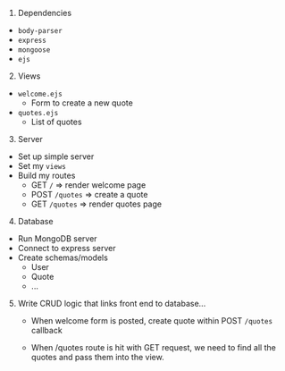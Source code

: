 1. Dependencies
  + `body-parser`
  + `express`
  + `mongoose`
  + `ejs`


2. Views
  + `welcome.ejs`
    + Form to create a new quote
  + `quotes.ejs`
    + List of quotes

3. Server
  + Set up simple server
  + Set my `views`
  + Build my routes
    + GET `/` => render welcome page
    + POST `/quotes` => create a quote
    + GET `/quotes` => render quotes page    


4. Database
  + Run MongoDB server
  + Connect to express server
  + Create schemas/models
    + User
    + Quote
    + ...

5. Write CRUD logic that links front end to database...
    + When welcome form is posted, create quote within POST `/quotes` callback
    
    + When /quotes route is hit with GET request, we need to find all the quotes and pass them into the view.
